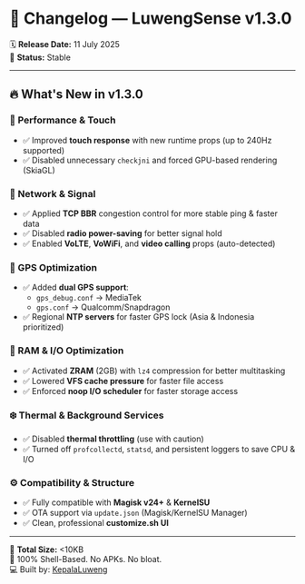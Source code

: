 # 📄 Changelog — LuwengSense v1.3.0

🗓️ **Release Date:** 11 July 2025  
🔧 **Status:** Stable

---

## 🔥 What's New in v1.3.0

### 📱 Performance & Touch
- ✅ Improved **touch response** with new runtime props (up to 240Hz supported)
- ✅ Disabled unnecessary `checkjni` and forced GPU-based rendering (SkiaGL)

### 📡 Network & Signal
- ✅ Applied **TCP BBR** congestion control for more stable ping & faster data
- ✅ Disabled **radio power-saving** for better signal hold
- ✅ Enabled **VoLTE**, **VoWiFi**, and **video calling** props (auto-detected)

### 📍 GPS Optimization
- ✅ Added **dual GPS support**:  
  - `gps_debug.conf` → MediaTek  
  - `gps.conf` → Qualcomm/Snapdragon  
- ✅ Regional **NTP servers** for faster GPS lock (Asia & Indonesia prioritized)

### 🧠 RAM & I/O Optimization
- ✅ Activated **ZRAM** (2GB) with `lz4` compression for better multitasking
- ✅ Lowered **VFS cache pressure** for faster file access
- ✅ Enforced **noop I/O scheduler** for faster storage access

### ❄️ Thermal & Background Services
- ✅ Disabled **thermal throttling** (use with caution)
- ✅ Turned off `profcollectd`, `statsd`, and persistent loggers to save CPU & I/O

### ⚙️ Compatibility & Structure
- ✅ Fully compatible with **Magisk v24+** & **KernelSU**
- ✅ OTA support via `update.json` (Magisk/KernelSU Manager)
- ✅ Clean, professional **customize.sh UI**

---

📎 **Total Size:** <10KB  
🧠 100% Shell-Based. No APKs. No bloat.  
💻 Built by: [KepalaLuweng](https://www.youtube.com/@luwengtechid)
